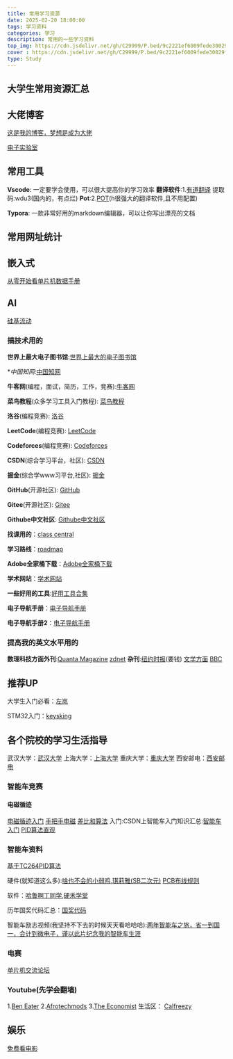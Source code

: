 ```yaml
---
title: 常用学习资源
date: 2025-02-20 18:00:00
tags: 学习资料
categories: 学习
description: 常用的一些学习资料
top_img: https://cdn.jsdelivr.net/gh/C29999/P.bed/9c2221ef6009fede30029f2fd081c47e.png
cover : https://cdn.jsdelivr.net/gh/C29999/P.bed/9c2221ef6009fede30029f2fd081c47e.png
type: Study
---
```

## 大学生常用资源汇总

## 大佬博客

[这是我的博客，梦想是成为大佬](https://czxblog.netlify.app/)

[电子实验室](http://uinio.com/)

## 常用工具

**Vscode**: 一定要学会使用，可以很大提高你的学习效率
**翻译软件**:1.[有道翻译](https://pan.baidu.com/s/1QLRnVVSVAR3vU2c2bmuy1Q) 提取码:wdu3(国内的，有点烂)
**Pot**:2.[POT](https://pot-app.com/)(h很强大的翻译软件,且不用配置)

**Typora**: 一款非常好用的markdown编辑器，可以让你写出漂亮的文档

## 常用网址统计

## 嵌入式

[从零开始看单片机数据手册](https://zhuanlan.zhihu.com/p/403277765#:~:text=%E4%BB%8E%E9%9B%B6%E5%BC%80%E5%A7%8B%E5%AD%A6%E5%8D%95%E7%89%87%E6%9C%BA4%E4%B9%8B%E5%A6%82%E4%BD%95%E7%9C%8B%E6%87%82%E6%95%B0%E6%8D%AE%E6%89%8B%E5%86%8C%201%201.%E6%9F%A5%E7%9C%8B%E5%BC%80%E5%A4%B4%E9%83%A8%E5%88%86%E7%9A%84%E8%8A%AF%E7%89%87%E7%89%B9%E6%80%A7%20%E5%85%B6%E5%A4%A7%E6%A6%82%E5%8C%85%E6%8B%AC%E5%A6%82%E4%B8%8B%E4%BF%A1%E6%81%AF%201.%E8%8A%AF%E7%89%87%E6%9E%B6%E6%9E%84%202.%E6%94%AF%E6%8C%81%E5%A4%96%E8%AE%BE%E7%9A%84%E7%A7%8D%E7%B1%BB%E5%92%8C%E7%89%B9%E6%80%A7%203.%E6%94%AF%E6%8C%81%E6%9C%80%E5%A4%A7%E6%97%B6%E9%92%9F%E9%A2%91%E7%8E%87%204.%E6%9C%89%E4%BA%9B%E6%89%8B%E5%86%8C%E4%BC%9A%E5%B0%86%E5%BE%85%E6%9C%BA%E5%8A%9F%E8%80%97%EF%BC%88%E4%B8%80%E8%88%AC%E8%AF%B4%E7%9A%84%E6%98%AF%E5%BE%85%E6%9C%BA%E7%94%B5%E6%B5%81%EF%BC%89%E5%92%8C%E6%AD%A3%E5%B8%B8%E5%8A%9F%E8%80%97%E5%86%99%E5%9C%A8%E8%BF%99%EF%BC%8C,%3C%E8%8A%AF%E7%89%87%E5%AF%84%E5%AD%98%E5%99%A8%E7%9B%B8%E5%85%B3%E7%9A%84%E5%A4%B4%E6%96%87%E4%BB%B6%EF%BC%8C%E7%94%B1%E8%AF%A5%E8%8A%AF%E7%89%87%E7%9A%84%E8%BD%AF%E4%BB%B6%E5%8C%85%E6%8F%90%E4%BE%9B%EF%BC%8C%20%E4%B9%9F%E5%8F%AF%E4%BB%A5%E8%87%AA%E5%B7%B1%E6%A0%B9%E6%8D%AE%E6%89%8B%E5%86%8C%E7%9A%84%E5%AF%84%E5%AD%98%E5%99%A8%E6%98%A0%E5%B0%84%E5%9C%B0%E5%9D%80%E8%87%AA%E5%B7%B1%E5%AE%9A%E4%B9%89%3E%20unsigned%20char%20myFlag%3D0%3B%20void%20IntFunction%28%29%7B%20)

## AI

[硅基流动](https://cloud.siliconflow.cn/playground/chat/17885302738)

### 搞技术用的

**世界上最大电子图书馆**:[世界上最大的电子图书馆](https://zh.z-lib.gs/)

**中国知网*:[中国知网](https://www.cnki.net/)

**牛客网**(编程，面试，简历，工作，竞赛):[牛客网](https://www.nowcoder.com/)

**菜鸟教程**(众多学习工具入门教程): [菜鸟教程](https://www.runoob.com/)

**洛谷**(编程竞赛): [洛谷](https://www.luogu.com.cn/)

**LeetCode**(编程竞赛): [LeetCode](https://leetcode.cn/)

**Codeforces**(编程竞赛): [Codeforces](https://codeforces.com/)

**CSDN**(综合学习平台，社区): [CSDN](https://www.csdn.net/)

**掘金**(综合学www习平台,社区): [掘金](https://juejin.cn/)

**GitHub**(开源社区): [GitHub](https://github.com/)

**Gitee**(开源社区): [Gitee](https://gitee.com/)

**Githube中文社区**: [Githube中文社区](https://www.github-zh.com/)

**找课用的**：[class central](https://www.classcentral.com/)

**学习路线**：[roadmap](https://roadmap.sh/)

**Adobe全家桶下载**：[Adobe全家桶下载](https://www.yuque.com/gaosuxiazai/oacb9y)

**学术网站**：[学术网站](https://www.xiaolvji.com/u/ljyandlwl)

**一些好用的工具**:[好用工具合集](https://getiot.tech/tools/subtitling-software/)

**电子导航手册**：[电子导航手册](https://www.dianzinav.com/)

**电子导航手册2**：[电子导航手册](https://nav.starkmcu.cn/)

### 提高我的英文水平用的

**数理科技方面外刊**:[Quanta Magazine](https://www.technologyreview.com/)
                [zdnet](https://www.zdnet.com/)
**杂刊**:[纽约时报](https://www.nytimes.com/)(要钱)
[文学方面](https://www.gutenberg.org/)
[BBC](https://www.bbc.com/news)

## 推荐UP

大学生入门必看：[左岚](https://space.bilibili.com/27619688?spm_id_from=333.337.0.0)

STM32入门：[keysking](https://space.bilibili.com/6100925)

## 各个院校的学习生活指导

武汉大学：[武汉大学](https://whucodingandopen.github.io/whucao/)
上海大学：[上海大学](https://survivesjtu.gitbook.io/survivesjtumanual)
重庆大学：[重庆大学](https://cqu-openlib.cn/course/)
西安邮电：[西安邮电](https://wiki.cooo.site/)

### 智能车竞赛

#### 电磁循迹

[电磁循迹入门](https://blog.csdn.net/weixin_52554174/article/details/128151955)
[手把手电磁](https://blog.csdn.net/qq_41954556/article/details/123611226)
[差比和算法](https://blog.csdn.net/zhuoqingjoking97298/article/details/108993827)
入门:CSDN上智能车入门知识汇总:[智能车入门](https://blog.csdn.net/weixin_52554174/category_12066900.html)
[PID算法直观](http://mcu_pid.yungu.pro/)

### 智能车资料

[基于TC264PID算法](https://mp.weixin.qq.com/s/zJiQGuqU5JXgHxL_FXBWrQ)

硬件(就知道这么多):[啥也不会的小弱鸡](https://space.bilibili.com/321396420/?spm_id_from=333.999.0.0),[琪莉雅(SB二次元)](https://space.bilibili.com/8374050/video?tid=0&special_type=&pn=1&keyword=&order=click)
[PCB布线规则](https://www.bilibili.com/video/BV1J14y1X7rm/?spm_id_from=333.337.search-card.all.click&vd_source=c5401a748b9181518ac8973e4357cb19)

软件：[哈鲁啊丁同学](https://space.bilibili.com/698032969),[硬禾学堂](https://www.bilibili.com/video/BV11g4y1q7Tp?spm_id_from=333.788.player.switch&vd_source=c5401a748b9181518ac8973e4357cb19&p=6)

历年国奖代码汇总：[国奖代码](https://ittuann.github.io/Awesome-IntelligentCarRace/)

智能车励志视频(我坚持不下去的时候天天看哈哈哈):[两年智能车之旅，省一到国一，会计到微电子，谨以此片纪念我的智能车生涯](https://www.bilibili.com/video/BV1kvDDYUEk5/?spm_id_from=333.999.0.0&vd_source=c5401a748b9181518ac8973e4357cb19)

### 电赛

[单片机交流论坛](https://www.stcaimcu.com/forum.php)

### Youtube(先学会翻墙)

1.[Ben Eater](https://www.youtube.com/c/BenEater)
2.[Afrotechmods](https://www.youtube.com/c/Afrotechmods)
3.[The Economist](https://subscribenow.economist.com/)
生活区：
[Calfreezy](https://www.youtube.com/watch?v=hiAjNTyg6z8)

## 娱乐

[免费看电影](https://www.gying.net/user/login)
